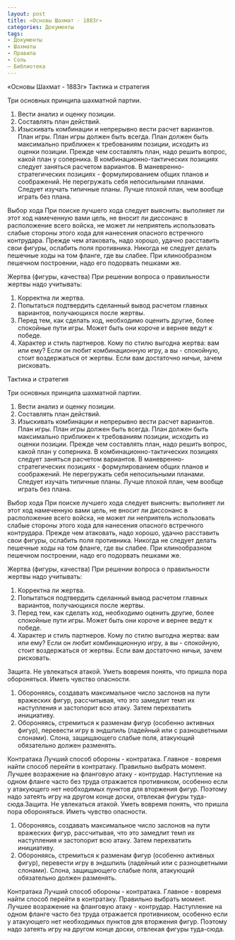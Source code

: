 ```yaml
---
layout: post
title: «Основы Шахмат - 1883г»
categories: Документы
tags:
- Документы
- Шахматы
- Правила
- Соль
– Библиотека
---
```


«Основы Шахмат - 1883г»
Тактика и стратегия

Три основных принципа шахматной партии.
1. Вести анализ и оценку позиции.
2. Составлять план действий.
3. Изыскивать комбинации и непрерывно вести расчет вариантов.
План игры.
План игры должен быть всегда. План должен быть максимально приближен к требованиям позиции, исходить из оценки позиции. Прежде чем составлять план, надо решить вопрос, какой план у соперника. В комбинационно-тактических позициях следует заняться расчетом вариантов. В маневренно-стратегических позициях - формулированием общих планов и соображений. Не перегружать себя непосильными планами. Следует изучать типичные планы. Лучше плохой план, чем вообще играть без плана.

Выбор хода
При поиске лучшего хода следует выяснить: выполняет ли этот ход намеченную вами цель, не вносит ли диссонанс в расположение всего войска, не может ли неприятель использовать слабые стороны этого хода для нанесения опасного встречного контрудара. Прежде чем атаковать, надо хорошо, удачно расставить свои фигуры, ослабить поля противника. Никогда не следует делать пешечные ходы на том фланге, где вы слабее. При клинообразном пешечном построении, надо его подорвать пешками же.

Жертва (фигуры, качества)
При решении вопроса о правильности жертвы надо учитывать:
1. Корректна ли жертва.
2. Попытаться подтвердить сделанный вывод расчетом главных вариантов, получающихся после жертвы.
3. Перед тем, как сделать ход, необходимо оценить другие, более спокойные пути игры. Может быть они короче и вернее ведут к победе.
4. Характер и стиль партнеров. Кому по стилю выгодна жертва: вам или ему? Если он любит комбинационную игру, а вы - спокойную, стоит воздержаться от жертвы. Если вам достаточно ничьи, зачем рисковать.

Тактика и стратегия

Три основных принципа шахматной партии.
1. Вести анализ и оценку позиции.
2. Составлять план действий.
3. Изыскивать комбинации и непрерывно вести расчет вариантов.
План игры.
План игры должен быть всегда. План должен быть максимально приближен к требованиям позиции, исходить из оценки позиции. Прежде чем составлять план, надо решить вопрос, какой план у соперника. В комбинационно-тактических позициях следует заняться расчетом вариантов. В маневренно-стратегических позициях - формулированием общих планов и соображений. Не перегружать себя непосильными планами. Следует изучать типичные планы. Лучше плохой план, чем вообще играть без плана.

Выбор хода
При поиске лучшего хода следует выяснить: выполняет ли этот ход намеченную вами цель, не вносит ли диссонанс в расположение всего войска, не может ли неприятель использовать слабые стороны этого хода для нанесения опасного встречного контрудара. Прежде чем атаковать, надо хорошо, удачно расставить свои фигуры, ослабить поля противника. Никогда не следует делать пешечные ходы на том фланге, где вы слабее. При клинообразном пешечном построении, надо его подорвать пешками же.

Жертва (фигуры, качества)
При решении вопроса о правильности жертвы надо учитывать:
1. Корректна ли жертва.
2. Попытаться подтвердить сделанный вывод расчетом главных вариантов, получающихся после жертвы.
3. Перед тем, как сделать ход, необходимо оценить другие, более спокойные пути игры. Может быть они короче и вернее ведут к победе.
4. Характер и стиль партнеров. Кому по стилю выгодна жертва: вам или ему? Если он любит комбинационную игру, а вы - спокойную, стоит воздержаться от жертвы. Если вам достаточно ничьи, зачем рисковать.

Защита.
Не увлекаться атакой. Уметь вовремя понять, что пришла пора обороняться. Иметь чувство опасности.
1. Обороняясь, создавать максимальное число заслонов на пути вражеских фигур, рассчитывая, что это замедлит темп их наступления и застопорит всю атаку. Затем перехватить инициативу.
2. Обороняясь, стремиться к разменам фигур (особенно активных фигур), перевести игру в эндшпиль (ладейный или с разноцветными слонами).
Слона, защищающего слабые поля, атакующий обязательно должен разменять.

Контратака
Лучший способ обороны - контратака. Главное - вовремя найти способ перейти в контратаку. Правильно выбрать момент.
Лучшее возражение на фланговую атаку - контрудар. Наступление на одном фланге часто без труда отражается противником, особенно если у атакующего нет необходимых пунктов для вторжения фигур. Поэтому надо затеять игру на другом конце доски, отвлекая фигуры туда-сюда.Защита.
Не увлекаться атакой. Уметь вовремя понять, что пришла пора обороняться. Иметь чувство опасности.
1. Обороняясь, создавать максимальное число заслонов на пути вражеских фигур, рассчитывая, что это замедлит темп их наступления и застопорит всю атаку. Затем перехватить инициативу.
2. Обороняясь, стремиться к разменам фигур (особенно активных фигур), перевести игру в эндшпиль (ладейный или с разноцветными слонами).
Слона, защищающего слабые поля, атакующий обязательно должен разменять.

Контратака
Лучший способ обороны - контратака. Главное - вовремя найти способ перейти в контратаку. Правильно выбрать момент.
Лучшее возражение на фланговую атаку - контрудар. Наступление на одном фланге часто без труда отражается противником, особенно если у атакующего нет необходимых пунктов для вторжения фигур. Поэтому надо затеять игру на другом конце доски, отвлекая фигуры туда-сюда.
